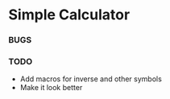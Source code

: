 # Simple Calculator
### BUGS
### TODO
- Add macros for inverse and other symbols 
- Make it look better
